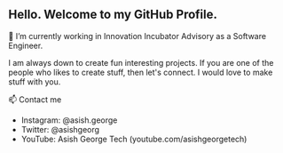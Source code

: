 ## Hello. Welcome to my GitHub Profile. 

🔭 I’m currently working in Innovation Incubator Advisory as a Software Engineer. 

I am always down to create fun interesting projects. If you are one of the people who likes to create stuff, then let's connect. I would love to make stuff with you.

📫  Contact me 
 - Instagram: @asish.george
 - Twitter: @asishgeorg
 - YouTube: Asish George Tech (youtube.com/asishgeorgetech)
<!--
**asishgeorge/asishgeorge** is a ✨ _special_ ✨ repository because its `README.md` (this file) appears on your GitHub profile.

Here are some ideas to get you started:

- 🔭 I’m currently working on ...
- 🌱 I’m currently learning ...
- 👯 I’m looking to collaborate on ...
- 🤔 I’m looking for help with ...
- 💬 Ask me about ...
- 📫 How to reach me: ...
- 😄 Pronouns: ...
- ⚡ Fun fact: ...
-->
